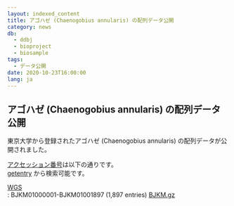 ```yaml
---
layout: indexed_content
title: アゴハゼ (Chaenogobius annularis) の配列データ公開
category: news
db:
  - ddbj
  - bioproject
  - biosample
tags: 
  - データ公開
date: 2020-10-23T16:00:00
lang: ja
---
```


## アゴハゼ (Chaenogobius annularis) の配列データ公開

東京大学から登録されたアゴハゼ (<span class="italic">Chaenogobius
annularis</span>) の配列データが公開されました。

[アクセッション番号](/acc_def.html)は以下の通りです。  
[getentry](http://getentry.ddbj.nig.ac.jp/top-j.html)
から検索可能です。  

[WGS](/ddbj/wgs.html)  
: BJKM01000001-BJKM01001897 (1,897 entries)
[BJKM.gz](ftp://ftp.ddbj.nig.ac.jp/ddbj_database/wgs/BJ/BJKM.gz)